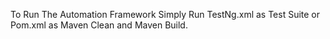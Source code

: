 To Run The Automation Framework Simply Run TestNg.xml as Test Suite or Pom.xml as Maven Clean and Maven Build.
